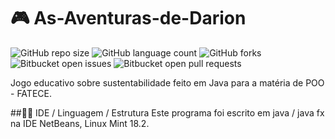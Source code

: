 # 🎮 As-Aventuras-de-Darion
![GitHub repo size](https://img.shields.io/github/repo-size/LeonardoMarconi/As-Aventuras-de-Darion?style=for-the-badge)
![GitHub language count](https://img.shields.io/github/languages/count/LeonardoMarconi/As-Aventuras-de-Darion?style=for-the-badge)
![GitHub forks](https://img.shields.io/github/forks/LeonardoMarconi/As-Aventuras-de-Darione?style=for-the-badge)
![Bitbucket open issues](https://img.shields.io/bitbucket/issues/LeonardoMarconi/As-Aventuras-de-Darion?style=for-the-badge)
![Bitbucket open pull requests](https://img.shields.io/bitbucket/pr-raw/LeonardoMarconi/As-Aventuras-de-Darion?style=for-the-badge)

Jogo educativo sobre sustentabilidade feito em Java para a matéria de POO - FATECE.

##👨‍💻 IDE / Linguagem / Estrutura
Este programa foi escrito em java / java fx na IDE NetBeans, Linux Mint 18.2.
